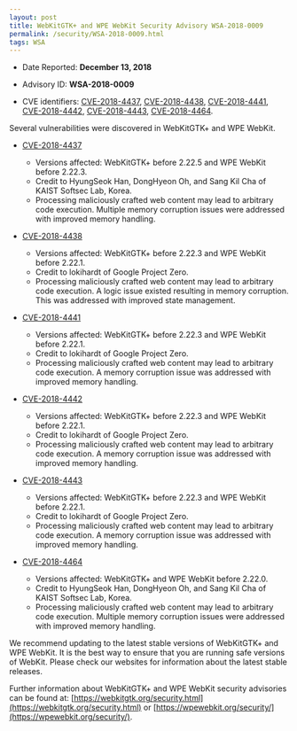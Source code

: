 ```yaml
---
layout: post
title: WebKitGTK+ and WPE WebKit Security Advisory WSA-2018-0009
permalink: /security/WSA-2018-0009.html
tags: WSA
---
```


* Date Reported: **December 13, 2018**

* Advisory ID: **WSA-2018-0009**

* CVE identifiers: [CVE-2018-4437](#CVE-2018-4437), [CVE-2018-4438](#CVE-2018-4438),
  [CVE-2018-4441](#CVE-2018-4441), [CVE-2018-4442](#CVE-2018-4442),
  [CVE-2018-4443](#CVE-2018-4443), [CVE-2018-4464](#CVE-2018-4464).


Several vulnerabilities were discovered in WebKitGTK+ and WPE WebKit.

* <a name="CVE-2018-4437" href="https://cve.mitre.org/cgi-bin/cvename.cgi?name=CVE-2018-4437">CVE-2018-4437</a>
  * Versions affected: WebKitGTK+ before 2.22.5 and WPE WebKit before
    2.22.3.
  * Credit to HyungSeok Han, DongHyeon Oh, and Sang Kil Cha of KAIST
    Softsec Lab, Korea.
  * Processing maliciously crafted web content may lead to arbitrary
    code execution. Multiple memory corruption issues were addressed
    with improved memory handling.

* <a name="CVE-2018-4438" href="https://cve.mitre.org/cgi-bin/cvename.cgi?name=CVE-2018-4438">CVE-2018-4438</a>
  * Versions affected: WebKitGTK+ before 2.22.3 and WPE WebKit before
    2.22.1.
  * Credit to lokihardt of Google Project Zero.
  * Processing maliciously crafted web content may lead to arbitrary
    code execution. A logic issue existed resulting in memory
    corruption. This was addressed with improved state management.

* <a name="CVE-2018-4441" href="https://cve.mitre.org/cgi-bin/cvename.cgi?name=CVE-2018-4441">CVE-2018-4441</a>
  * Versions affected: WebKitGTK+ before 2.22.3 and WPE WebKit before
    2.22.1.
  * Credit to lokihardt of Google Project Zero.
  * Processing maliciously crafted web content may lead to arbitrary
    code execution. A memory corruption issue was addressed with
    improved memory handling.

* <a name="CVE-2018-4442" href="https://cve.mitre.org/cgi-bin/cvename.cgi?name=CVE-2018-4442">CVE-2018-4442</a>
  * Versions affected: WebKitGTK+ before 2.22.3 and WPE WebKit before
    2.22.1.
  * Credit to lokihardt of Google Project Zero.
  * Processing maliciously crafted web content may lead to arbitrary
    code execution. A memory corruption issue was addressed with
    improved memory handling.

* <a name="CVE-2018-4443" href="https://cve.mitre.org/cgi-bin/cvename.cgi?name=CVE-2018-4443">CVE-2018-4443</a>
  * Versions affected: WebKitGTK+ before 2.22.3 and WPE WebKit before
    2.22.1.
  * Credit to lokihardt of Google Project Zero.
  * Processing maliciously crafted web content may lead to arbitrary
    code execution. A memory corruption issue was addressed with
    improved memory handling.

* <a name="CVE-2018-4464" href="https://cve.mitre.org/cgi-bin/cvename.cgi?name=CVE-2018-4464">CVE-2018-4464</a>
  * Versions affected: WebKitGTK+ and WPE WebKit before 2.22.0.
  * Credit to HyungSeok Han, DongHyeon Oh, and Sang Kil Cha of KAIST
    Softsec Lab, Korea.
  * Processing maliciously crafted web content may lead to arbitrary
    code execution. Multiple memory corruption issues were addressed
    with improved memory handling.


We recommend updating to the latest stable versions of WebKitGTK+ and
WPE WebKit. It is the best way to ensure that you are running safe
versions of WebKit. Please check our websites for information about the
latest stable releases.

Further information about WebKitGTK+ and WPE WebKit security advisories can be found at:
[https://webkitgtk.org/security.html](https://webkitgtk.org/security.html) or [https://wpewebkit.org/security/](https://wpewebkit.org/security/).
